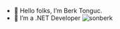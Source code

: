 - 👋 Hello folks, I’m Berk Tonguc.
- 👀 I’m a .NET Developer
![sonberk](https://user-images.githubusercontent.com/102914036/161721319-a663e9cc-829d-4030-81ac-a8a49122e30e.gif)

